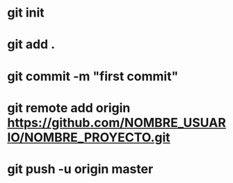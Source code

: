 # git init

# git add .

# git commit -m "first commit"

# git remote add origin https://github.com/NOMBRE_USUARIO/NOMBRE_PROYECTO.git

# git push -u origin master

